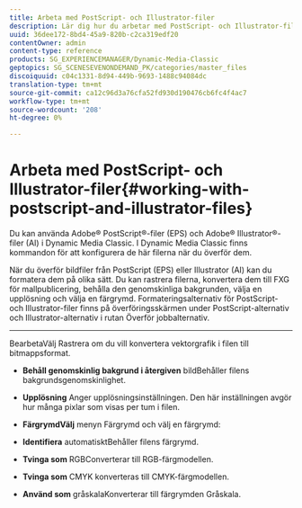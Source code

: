 ```yaml
---
title: Arbeta med PostScript- och Illustrator-filer
description: Lär dig hur du arbetar med PostScript- och Illustrator-filer.
uuid: 36dee172-8bd4-45a9-820b-c2ca319edf20
contentOwner: admin
content-type: reference
products: SG_EXPERIENCEMANAGER/Dynamic-Media-Classic
geptopics: SG_SCENESEVENONDEMAND_PK/categories/master_files
discoiquuid: c04c1331-8d94-449b-9693-1488c94084dc
translation-type: tm+mt
source-git-commit: ca12c96d3a76cfa52fd930d190476cb6fc4f4ac7
workflow-type: tm+mt
source-wordcount: '208'
ht-degree: 0%

---
```



# Arbeta med PostScript- och Illustrator-filer{#working-with-postscript-and-illustrator-files}

Du kan använda Adobe® PostScript®-filer (EPS) och Adobe® Illustrator®-filer (AI) i Dynamic Media Classic. I Dynamic Media Classic finns kommandon för att konfigurera de här filerna när du överför dem.

När du överför bildfiler från PostScript (EPS) eller Illustrator (AI) kan du formatera dem på olika sätt. Du kan rastrera filerna, konvertera dem till FXG för mallpublicering, behålla den genomskinliga bakgrunden, välja en upplösning och välja en färgrymd. Formateringsalternativ för PostScript- och Illustrator-filer finns på överföringsskärmen under PostScript-alternativ och Illustrator-alternativ i rutan Överför jobbalternativ.

* ****
BearbetaVälj Rastrera om du vill konvertera vektorgrafik i filen till bitmappsformat.

* **Behåll genomskinlig bakgrund i återgiven**
bildBehåller filens bakgrundsgenomskinlighet.

* **Upplösning**
Anger upplösningsinställningen. Den här inställningen avgör hur många pixlar som visas per tum i filen.

* **FärgrymdVälj**
menyn Färgrymd och välj en färgrymd:

* **Identifiera**
automatisktBehåller filens färgrymd.

* **Tvinga som**
RGBConverterar till RGB-färgmodellen.

* **Tvinga som**
CMYK konverteras till CMYK-färgmodellen.

* **Använd som**
gråskalaKonverterar till färgrymden Gråskala.
